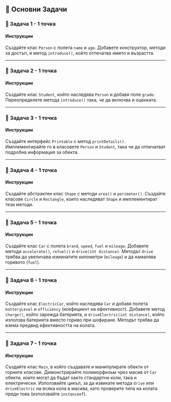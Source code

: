 ## 📝 Основни Задачи

### 📝 Задача 1 - 1 точка
#### Инструкции
Създайте клас `Person` с полета `name` и `age`. Добавете конструктор, методи за достъп, и метод `introduce()`, който отпечатва името и възрастта.

---

### 📝 Задача 2 - 1 точка
#### Инструкции
Създайте клас `Student`, който наследява `Person` и добавя поле `grade`. Переопределете метода `introduce()` така, че да включва и оценката.

---

### 📝 Задача 3 - 1 точка
#### Инструкции
Създайте интерфейс `Printable` с метод `printDetails()`. Имплементирайте го в класовете `Person` и `Student`, така че да отпечатват подробна информация за обекта.

---

### 📝 Задача 4 - 1 точка
#### Инструкции
Създайте абстрактен клас `Shape` с методи `area()` и `perimeter()`. Създайте класове `Circle` и `Rectangle`, които наследяват `Shape` и имплементират тези методи.

---

### 📝 Задача 5 - 1 точка
#### Инструкции
Създайте клас `Car` с полета `brand`, `speed`, `fuel` и `mileage`. Добавете методи `accelerate()`, `refuel()` и `drive(int distance)`. Методът `drive` трябва да увеличава изминатите километри (`mileage`) и да намалява горивото (`fuel`).

---

### 📝 Задача 6 - 1 точка
#### Инструкции
Създайте клас `ElectricCar`, който наследява `Car` и добавя полета `batteryLevel` и `efficiency` (коефициент на ефективност). Добавете метод `charge()`, който зарежда батерията, и `driveElectric(int distance)`, който използва батерията вместо гориво при шофиране. Методът трябва да взема предвид ефективността на колата.

---

### 📝 Задача 7 - 1 точка
#### Инструкции
Създайте клас `Main`, в който създавате и манипулирате обекти от горните класове. Демонстрирайте полиморфизъм чрез масив от `Car` обекти, които могат да бъдат както стандартни коли, така и електрически. Използвайте цикъл, за да извикате метода `drive` или `driveElectric` на всяка кола в масива, като проверите типа на колата преди това (използвайте `instanceof`).
